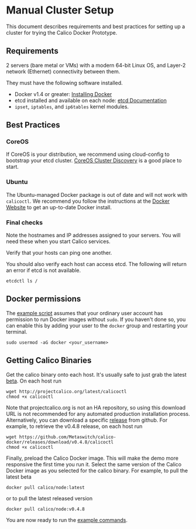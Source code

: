# Manual Cluster Setup

This document describes requirements and best practices for setting up a cluster for trying the Calico Docker Prototype.

## Requirements

2 servers (bare metal or VMs) with a modern 64-bit Linux OS, and Layer-2 network (Ethernet) connectivity between them.

They must have the following software installed.
 * Docker v1.4 or greater: [Installing Docker](https://docs.docker.com/installation/)
 * etcd installed and available on each node: [etcd Documentation](https://coreos.com/etcd/docs/2.0.8/)
 * `ipset`, `iptables`, and `ip6tables` kernel modules.

## Best Practices

### CoreOS
If CoreOS is your distribution, we recommend using cloud-config to bootstrap your etcd cluster.  [CoreOS Cluster Discovery](https://coreos.com/docs/cluster-management/setup/cluster-discovery/) is a good place to start.

### Ubuntu
The Ubuntu-managed Docker package is out of date and will not work with `calicoctl`.  We recommend you follow the instructions at the [Docker Website](https://docs.docker.com/installation/) to get an up-to-date Docker install.

### Final checks

Note the hostnames and IP addresses assigned to your servers.  You will need these when you start Calico services.

Verify that your hosts can ping one another.

You should also verify each host can access etcd.  The following will return an error if etcd is not available.

    etcdctl ls /

## Docker permissions

The [example script][example-commands] assumes that your ordinary user account has permission to run Docker images without `sudo`.  If you haven't done so, you can enable this by adding your user to the `docker` group and restarting your terminal.

    sudo usermod -aG docker <your_username>

## Getting Calico Binaries

Get the calico binary onto each host. It's usually safe to just grab the latest [beta](http://projectcalico.org/latest/calicoctl).  On each host run

    wget http://projectcalico.org/latest/calicoctl
	chmod +x calicoctl

Note that projectcalico.org is not an HA repository, so using this download URL is not recommended for any automated production installation process.  Alternatively, you can download a specific [release](https://github.com/Metaswitch/calico-docker/releases/) from github.  For example, to retrieve the v0.4.8 release, on each host run

	wget https://github.com/Metaswitch/calico-docker/releases/download/v0.4.8/calicoctl
	chmod +x calicoctl

Finally, preload the Calico Docker image.  This will make the demo more responsive the first time you run it.  Select the same version of the Calico Docker image as you selected for the calico binary.  For example, to pull the latest beta

    docker pull calico/node:latest

or to pull the latest released version

    docker pull calico/node:v0.4.8

You are now ready to run the [example commands][example-commands].

[example-commands]: ./GettingStarted.md#calico-services
